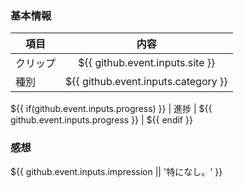 ### 基本情報
| 項目 | 内容 |
| --- | :---: |
| クリップ | ${{ github.event.inputs.site }} |
| 種別 | ${{ github.event.inputs.category }} |
${{ if(github.event.inputs.progress) }}
| 進捗 | ${{ github.event.inputs.progress }} |
${{ endif }}

### 感想
${{ github.event.inputs.impression || '特になし。' }}
